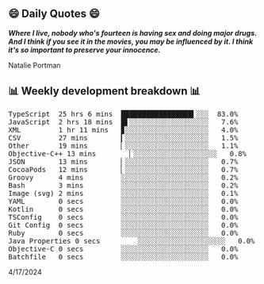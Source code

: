 ## 😄 Daily Quotes 😄

_**Where I live, nobody who's fourteen is having sex and doing major drugs. And I think if you see it in the movies, you may be influenced by it. I think it's so important to preserve your innocence.**_

Natalie Portman



## 📊 Weekly development breakdown 📊

<pre>TypeScript  25 hrs 6 mins  █████████████████▍░░░  83.0%
JavaScript  2 hrs 18 mins  █▌░░░░░░░░░░░░░░░░░░░   7.6%
XML         1 hr 11 mins   ▊░░░░░░░░░░░░░░░░░░░░   4.0%
CSV         27 mins        ▎░░░░░░░░░░░░░░░░░░░░   1.5%
Other       19 mins        ▏░░░░░░░░░░░░░░░░░░░░   1.1%
Objective-C++ 13 mins        ▏░░░░░░░░░░░░░░░░░░░░   0.8%
JSON        13 mins        ▏░░░░░░░░░░░░░░░░░░░░   0.7%
CocoaPods   12 mins        ▏░░░░░░░░░░░░░░░░░░░░   0.7%
Groovy      4 mins         ░░░░░░░░░░░░░░░░░░░░░   0.2%
Bash        3 mins         ░░░░░░░░░░░░░░░░░░░░░   0.2%
Image (svg) 2 mins         ░░░░░░░░░░░░░░░░░░░░░   0.1%
YAML        0 secs         ░░░░░░░░░░░░░░░░░░░░░   0.0%
Kotlin      0 secs         ░░░░░░░░░░░░░░░░░░░░░   0.0%
TSConfig    0 secs         ░░░░░░░░░░░░░░░░░░░░░   0.0%
Git Config  0 secs         ░░░░░░░░░░░░░░░░░░░░░   0.0%
Ruby        0 secs         ░░░░░░░░░░░░░░░░░░░░░   0.0%
Java Properties 0 secs         ░░░░░░░░░░░░░░░░░░░░░   0.0%
Objective-C 0 secs         ░░░░░░░░░░░░░░░░░░░░░   0.0%
Batchfile   0 secs         ░░░░░░░░░░░░░░░░░░░░░   0.0%</pre>

4/17/2024